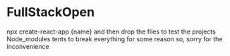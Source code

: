 ﻿# FullStackOpen

npx create-react-app {name} and then drop the files to test the projects
Node_modules tents to break everything for some reason so, sorry for the inconvenience
